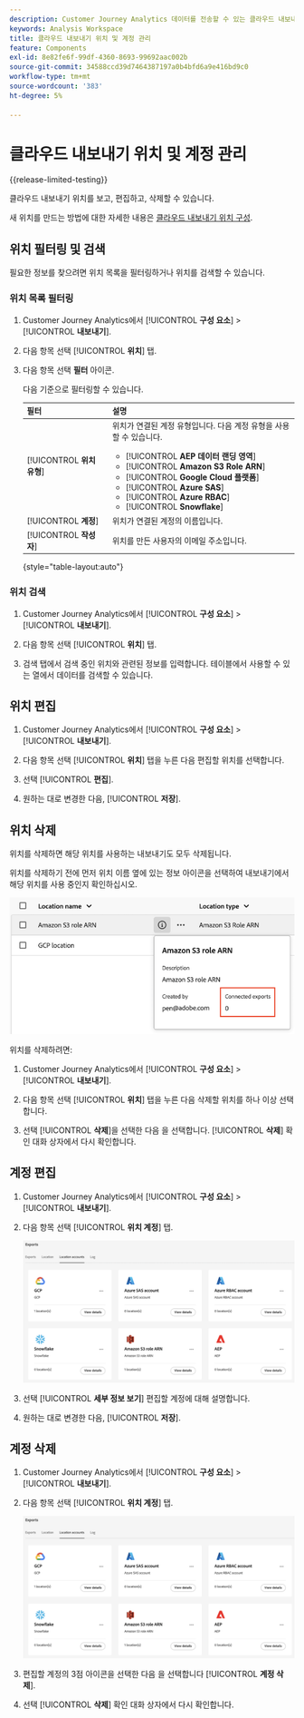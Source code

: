```yaml
---
description: Customer Journey Analytics 데이터를 전송할 수 있는 클라우드 내보내기 위치 관리
keywords: Analysis Workspace
title: 클라우드 내보내기 위치 및 계정 관리
feature: Components
exl-id: 8e82fe6f-99df-4360-8693-99692aac002b
source-git-commit: 34588ccd39d7464387197a0b4bfd6a9e416bd9c0
workflow-type: tm+mt
source-wordcount: '383'
ht-degree: 5%

---
```


# 클라우드 내보내기 위치 및 계정 관리

{{release-limited-testing}}

클라우드 내보내기 위치를 보고, 편집하고, 삭제할 수 있습니다.

새 위치를 만드는 방법에 대한 자세한 내용은 [클라우드 내보내기 위치 구성](/help/components/exports/cloud-export-locations.md).

## 위치 필터링 및 검색

필요한 정보를 찾으려면 위치 목록을 필터링하거나 위치를 검색할 수 있습니다.

### 위치 목록 필터링

1. Customer Journey Analytics에서 [!UICONTROL **구성 요소**] > [!UICONTROL **내보내기**].

1. 다음 항목 선택 [!UICONTROL **위치**] 탭.

1. 다음 항목 선택 **필터** 아이콘.

   <!-- add screenshot -->

   다음 기준으로 필터링할 수 있습니다.

   | 필터 | 설명 |
   |---------|----------|
   | [!UICONTROL **위치 유형**]<!--should this be changed to Account type?--> | 위치가 연결된 계정 유형입니다. 다음 계정 유형을 사용할 수 있습니다. <ul><li>[!UICONTROL **AEP 데이터 랜딩 영역**]</li><li>[!UICONTROL **Amazon S3 Role ARN**]</li><li>[!UICONTROL **Google Cloud 플랫폼**]</li><li>[!UICONTROL **Azure SAS**]</li><li>[!UICONTROL **Azure RBAC**]</li><li>[!UICONTROL **Snowflake**]</li></ul> |
   | [!UICONTROL **계정**] | 위치가 연결된 계정의 이름입니다. |
   | [!UICONTROL **작성자**] | 위치를 만든 사용자의 이메일 주소입니다. |

   {style="table-layout:auto"}

### 위치 검색

1. Customer Journey Analytics에서 [!UICONTROL **구성 요소**] > [!UICONTROL **내보내기**].

1. 다음 항목 선택 [!UICONTROL **위치**] 탭.

1. 검색 탭에서 검색 중인 위치와 관련된 정보를 입력합니다. 테이블에서 사용할 수 있는 열에서 데이터를 검색할 수 있습니다.

## 위치 편집

1. Customer Journey Analytics에서 [!UICONTROL **구성 요소**] > [!UICONTROL **내보내기**].

1. 다음 항목 선택 [!UICONTROL **위치**] 탭을 누른 다음 편집할 위치를 선택합니다.

   <!-- add screenshot? -->

1. 선택 [!UICONTROL **편집**].

1. 원하는 대로 변경한 다음, [!UICONTROL **저장**].

## 위치 삭제

위치를 삭제하면 해당 위치를 사용하는 내보내기도 모두 삭제됩니다.

위치를 삭제하기 전에 먼저 위치 이름 옆에 있는 정보 아이콘을 선택하여 내보내기에서 해당 위치를 사용 중인지 확인하십시오.

![연결된 내보내기](assets/location-connected-exports.png)

위치를 삭제하려면:

1. Customer Journey Analytics에서 [!UICONTROL **구성 요소**] > [!UICONTROL **내보내기**].

1. 다음 항목 선택 [!UICONTROL **위치**] 탭을 누른 다음 삭제할 위치를 하나 이상 선택합니다.

   <!-- add screenshot? -->

1. 선택 [!UICONTROL **삭제**]&#x200B;을 선택한 다음 을 선택합니다. [!UICONTROL **삭제**] 확인 대화 상자에서 다시 확인합니다.

## 계정 편집

1. Customer Journey Analytics에서 [!UICONTROL **구성 요소**] > [!UICONTROL **내보내기**].

1. 다음 항목 선택 [!UICONTROL **위치 계정**] 탭.

   ![계정 페이지](assets/account-page.png)

1. 선택 [!UICONTROL **세부 정보 보기**] 편집할 계정에 대해 설명합니다.

1. 원하는 대로 변경한 다음, [!UICONTROL **저장**].

## 계정 삭제

1. Customer Journey Analytics에서 [!UICONTROL **구성 요소**] > [!UICONTROL **내보내기**].

1. 다음 항목 선택 [!UICONTROL **위치 계정**] 탭.

   ![계정 페이지](assets/account-page.png)

1. 편집할 계정의 3점 아이콘을 선택한 다음 을 선택합니다 [!UICONTROL **계정 삭제**].

1. 선택 [!UICONTROL **삭제**] 확인 대화 상자에서 다시 확인합니다.
